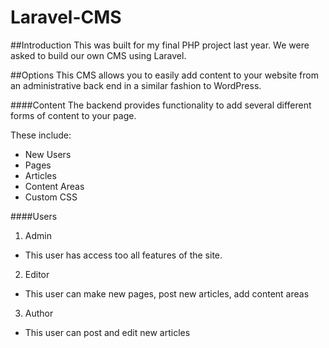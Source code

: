 # Laravel-CMS

##Introduction
This was built for my final PHP project last year. We were asked to build our own CMS using Laravel. 

##Options
This CMS allows you to easily add content to your website from an administrative back end in a similar fashion to WordPress. 

####Content
The backend provides functionality to add several different forms of content to your page.

These include:
+ New Users
+ Pages
+ Articles
+ Content Areas
+ Custom CSS

####Users

1. Admin
  * This user has access too all features of the site.

2. Editor
  * This user can make new pages, post new articles, add content areas
  
3. Author
  * This user can post and edit new articles
